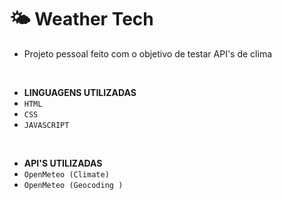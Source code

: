 # 🌤 Weather Tech
- Projeto pessoal feito com o objetivo de testar API's de clima
<br>

- <b> LINGUAGENS UTILIZADAS </B>
- `HTML`
- `CSS`
- `JAVASCRIPT`
<br>

- <b> API'S UTILIZADAS </b>
- `OpenMeteo (Climate)`
- `OpenMeteo (Geocoding )`